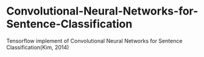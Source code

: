 # Convolutional-Neural-Networks-for-Sentence-Classification
Tensorflow implement of Convolutional Neural Networks for Sentence Classification(Kim, 2014)

